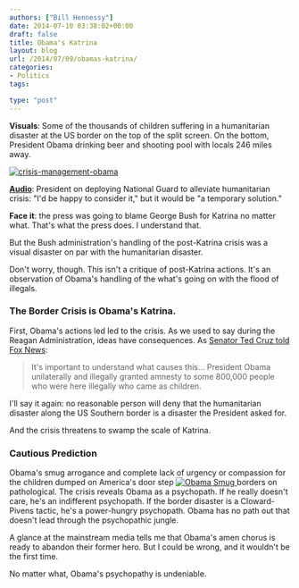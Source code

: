 ```yaml
---
authors: ["Bill Hennessy"]
date: 2014-07-10 03:38:02+00:00
draft: false
title: Obama's Katrina
layout: blog
url: /2014/07/09/obamas-katrina/
categories:
- Politics
tags:

type: "post"
---
```


**Visuals**: Some of the thousands of children suffering in a humanitarian disaster at the US border on the top of the split screen. On the bottom, President Obama drinking beer and shooting pool with locals 246 miles away.

[![crisis-management-obama](https://hennessysview.com/wp-content/uploads/2014/07/crisis-management-obama.png)
](https://hennessysview.com/2014/07/09/obamas-katrina/crisis-management-obama/#main)

[**Audio**](https://www.breitbart.com/Big-Government/2014/07/09/Obama-Happy-to-Consider-Deploying-National-Guard-to-Border): President on deploying National Guard to alleviate humanitarian crisis: "I'd be happy to consider it," but it would be "a temporary solution."

**Face it**: the press was going to blame George Bush for Katrina no matter what. That's what the press does. I understand that.

But the Bush administration's handling of the post-Katrina crisis was a visual disaster on par with the humanitarian disaster.

Don't worry, though. This isn't a critique of post-Katrina actions. It's an observation of Obama's handling of the what's going on with the flood of illegals.



### The Border Crisis is Obama's Katrina.



First, Obama's actions led led to the crisis. As we used to say during the Reagan Administration, ideas have consequences. As [Senator Ted Cruz told Fox News](https://www.breitbart.com/Breitbart-Texas/2014/06/12/Cruz-on-Fox-Border-Crisis-for-Kids-a-Result-of-Obama-Message):



> It's important to understand what causes this… President Obama unilaterally and illegally granted amnesty to some 800,000 people who were here illegally who came as children.



I'll say it again: no reasonable person will deny that the humanitarian disaster along the US Southern border is a disaster the President asked for.

And the crisis threatens to swamp the scale of Katrina.



### Cautious Prediction



Obama's smug arrogance and complete lack of urgency or compassion for the children dumped on America's door step [![Obama Smug](https://hennessysview.com/wp-content/uploads/2014/07/Obama-Smug-300x200.jpg)
](https://hennessysview.com/2014/07/09/obamas-katrina/obama-smug/#main)borders on pathological. The crisis reveals Obama as a psychopath. If he really doesn't care, he's an indifferent psychopath. If the border disaster is a Cloward-Pivens tactic, he's a power-hungry psychopath. Obama has no path out that doesn't lead through the psychopathic jungle.

A glance at the mainstream media tells me that Obama's amen chorus is ready to abandon their former hero. But I could be wrong, and it wouldn't be the first time.

No matter what, Obama's psychopathy is undeniable.
